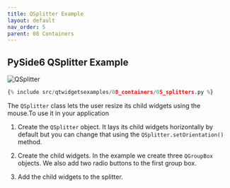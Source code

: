 ```yaml
---
title: QSplitter Example
layout: default
nav_order: 5
parent: 08 Containers
---
```


## PySide6 QSplitter Example

![QSplitter](/blog/images/qtwidgetsexamples/08_containers/05_splitters.png)

```python
{% include src/qtwidgetsexamples/08_containers/05_splitters.py %}
```

The `QSplitter` class lets the user resize its child widgets using the mouse.To use it in your application

1. Create the `QSplitter` object. It lays its child widgets horizontally by default but you can change that using the `QSplitter.setOrientation()` method.

2. Create the child widgets. In the example we create three `QGroupBox` objects. We also add two radio buttons to the first group box.

3. Add the child widgets to the splitter.